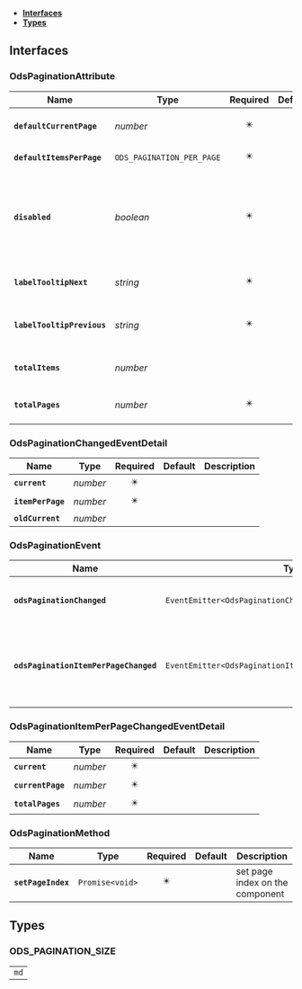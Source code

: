 * [**Interfaces**](#interfaces)
* [**Types**](#types)

## Interfaces

### OdsPaginationAttribute
|Name | Type | Required | Default | Description|
|---|---|:---:|---|---|
|**`defaultCurrentPage`** | _number_ | ✴️ |  | Its corresponding current page.|
|**`defaultItemsPerPage`** | `ODS_PAGINATION_PER_PAGE` | ✴️ |  | Default items per page.|
|**`disabled`** | _boolean_ | ✴️ |  | indicates if the pagination is entirely disabled.it means no interactions (hover, click, focus, etc)|
|**`labelTooltipNext`** | _string_ | ✴️ |  | The label of the tooltip on the arrow next|
|**`labelTooltipPrevious`** | _string_ | ✴️ |  | The label of the tooltip on the arrow previous|
|**`totalItems`** | _number_ |  |  | The total number of items.|
|**`totalPages`** | _number_ | ✴️ |  | The total amount of pages.|

### OdsPaginationChangedEventDetail
|Name | Type | Required | Default | Description|
|---|---|:---:|---|---|
|**`current`** | _number_ | ✴️ |  | |
|**`itemPerPage`** | _number_ | ✴️ |  | |
|**`oldCurrent`** | _number_ |  |  | |

### OdsPaginationEvent
|Name | Type | Required | Default | Description|
|---|---|:---:|---|---|
|**`odsPaginationChanged`** | `EventEmitter<OdsPaginationChangedEventDetail>` | ✴️ |  | Emitted when the value has changed|
|**`odsPaginationItemPerPageChanged`** | `EventEmitter<OdsPaginationItemPerPageChangedEventDetail>` | ✴️ |  | Emitted when the number of items per page value has changed|

### OdsPaginationItemPerPageChangedEventDetail
|Name | Type | Required | Default | Description|
|---|---|:---:|---|---|
|**`current`** | _number_ | ✴️ |  | |
|**`currentPage`** | _number_ | ✴️ |  | |
|**`totalPages`** | _number_ | ✴️ |  | |

### OdsPaginationMethod
|Name | Type | Required | Default | Description|
|---|---|:---:|---|---|
|**`setPageIndex`** | `Promise<void>` | ✴️ |  | set page index on the component|

## Types

### ODS_PAGINATION_SIZE
|  |
|:---:|
| `md` |